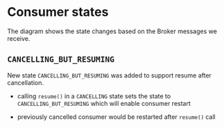 # Consumer states

The diagram shows the state changes based on the Broker messages we receive.

## `CANCELLING_BUT_RESUMING`

New state `CANCELLING_BUT_RESUMING` was added to support resume after cancellation. 

- calling `resume()` in a `CANCELLING` state sets the state to `CANCELLING_BUT_RESUMING` which will enable consumer restart

- previously cancelled consumer would be restarted after `resume()` call